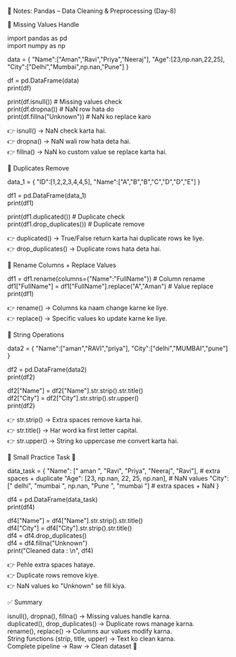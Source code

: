 📘 Notes: Pandas – Data Cleaning & Preprocessing (Day-8)

🔹 Missing Values Handle

import pandas as pd  
import numpy as np  

data = {
  "Name":["Aman","Ravi","Priya","Neeraj"],
  "Age":[23,np.nan,22,25],
  "City":["Delhi","Mumbai",np.nan,"Pune"]
}

df = pd.DataFrame(data)  
print(df)  

print(df.isnull())          # Missing values check  
print(df.dropna())          # NaN row hata do  
print(df.fillna("Unknown")) # NaN ko replace karo 

👉 isnull() → NaN check karta hai.  
👉 dropna() → NaN wali row hata deta hai.  
👉 fillna() → NaN ko custom value se replace karta hai.  

🔹 Duplicates Remove

data_1 = {
  "ID":[1,2,2,3,4,4,5],
  "Name":["A","B","B","C","D","D","E"]
}

df1 = pd.DataFrame(data_1)  
print(df1)  

print(df1.duplicated())      # Duplicate check  
print(df1.drop_duplicates()) # Duplicate remove 

👉 duplicated() → True/False return karta hai duplicate rows ke liye.  
👉 drop_duplicates() → Duplicate rows hata deta hai.  

🔹 Rename Columns + Replace Values

df1 = df1.rename(columns={"Name":"FullName"})         # Column rename  
df1["FullName"] = df1["FullName"].replace("A","Aman") # Value replace  
print(df1)   
 
👉 rename() → Columns ka naam change karne ke liye.  
👉 replace() → Specific values ko update karne ke liye.  
 
🔹 String Operations  

data2 = {
  "Name":["aman","RAVI","priya"],
  "City":["delhi","MUMBAI","pune"]
}
 
df2 = pd.DataFrame(data2)  
print(df2)  

df2["Name"] = df2["Name"].str.strip().str.title()  
df2["City"] = df2["City"].str.strip().str.upper()  
print(df2)  

👉 str.strip() → Extra spaces remove karta hai.  
👉 str.title() → Har word ka first letter capital.  
👉 str.upper() → String ko uppercase me convert karta hai.  

🔹 Small Practice Task 🚀  

data_task = {
    "Name": ["  aman ", "Ravi", "Priya", "Neeraj", "Ravi"],   # extra spaces + duplicate
    "Age": [23, np.nan, 22, 25, np.nan],                      # NaN values
    "City": [" delhi", "mumbai ", np.nan, "Pune ", "mumbai "] # extra spaces + NaN
}

df4 = pd.DataFrame(data_task)  
print(df4)  

df4["Name"] = df4["Name"].str.strip().str.title()  
df4["City"] = df4["City"].str.strip().str.title()  
df4 = df4.drop_duplicates()  
df4 = df4.fillna("Unknown")  
print("Cleaned data : \n", df4)  

👉 Pehle extra spaces hataye.  
👉 Duplicate rows remove kiye.  
👉 NaN values ko "Unknown" se fill kiya.  
 
✅ Summary  

isnull(), dropna(), fillna() → Missing values handle karna.  
duplicated(), drop_duplicates() → Duplicate rows manage karna.  
rename(), replace() → Columns aur values modify karna.  
String functions (strip, title, upper) → Text ko clean karna.   
Complete pipeline → Raw → Clean dataset 🚀  

